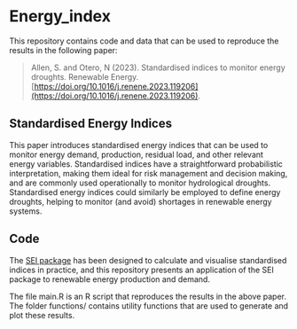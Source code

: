 # Energy_index

This repository contains code and data that can be used to reproduce the results in the following paper: 

> Allen, S. and Otero, N (2023). 
> Standardised indices to monitor energy droughts.
> Renewable Energy.
> [https://doi.org/10.1016/j.renene.2023.119206](https://doi.org/10.1016/j.renene.2023.119206).

## Standardised Energy Indices

This paper introduces standardised energy indices that can be used to monitor energy demand, production, residual load, and other relevant energy variables. Standardised indices have a straightforward probabilistic interpretation, making them ideal for risk management and decision making, and are commonly used operationally to monitor hydrological droughts. Standardised energy indices could similarly be employed to define energy droughts, helping to monitor (and avoid) shortages in renewable energy systems.

## Code

The [SEI package](https://github.com/noeliaof/SEI) has been designed to calculate and visualise standardised indices in practice, and this repository presents an application of the SEI package to renewable energy production and demand.

The file main.R is an R script that reproduces the results in the above paper. The folder functions/ contains utility functions that are used to generate and plot these results. 
